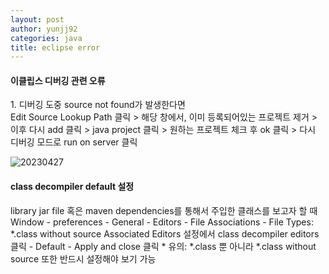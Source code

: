 ```yaml
---
layout: post
author: yunjj92 
categories: java
title: eclipse error
---
```

<article>
<h4>
	이클립스 디버깅 관련 오류
</h4>
<p>
	1. 디버깅 도중 source not found가 발생한다면<br>
     Edit Source Lookup Path  클릭 > 해당 창에서, 이미 등록되어있는 프로젝트 제거 > 이후 다시 add 클릭 > java project 클릭 > 
     원하는 프로젝트 체크 후 ok 클릭 > 다시 디버깅 모드로 run on server 클릭
</p>

![20230427](https://user-images.githubusercontent.com/81787195/234815894-e7369321-4173-4020-ae7a-93c287ecfd84.png)
<h4>
	class decompiler default 설정
</h4>
<p>
	library jar file 혹은 maven dependencies를 통해서 주입한 클래스를 보고자 할 때<br>
     Window - preferences - General - Editors - File Associations - File Types: *.class without source 
     Associated Editors 설정에서 class decompiler editors 클릭 - Default - Apply and close 클릭 
     * 유의: *.class 뿐 아니라 *.class without source 또한 반드시 설정해야 보기 가능 
</p>
</article>